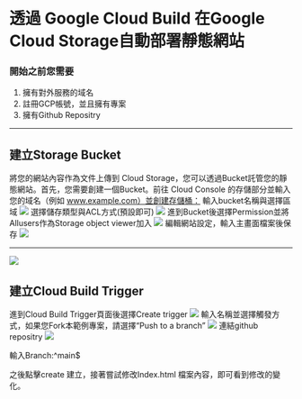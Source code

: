 # 透過 Google Cloud Build 在Google Cloud Storage自動部署靜態網站
### 開始之前您需要
1. 擁有對外服務的域名
2. 註冊GCP帳號，並且擁有專案
3. 擁有Github Repositry

---
## 建立Storage Bucket

將您的網站內容作為文件上傳到 Cloud Storage，您可以透過Bucket託管您的靜態網站。首先，您需要創建一個Bucket。前往 Cloud Console 的存儲部分並輸入您的域名（例如 www.example.com）並創建存儲桶：
輸入bucket名稱與選擇區域
![](https://i.imgur.com/5Wuamrw.png)
選擇儲存類型與ACL方式(預設即可)
![](https://i.imgur.com/R2Q1M23.png)
進到Bucket後選擇Permission並將Allusers作為Storage object viewer加入
![](https://i.imgur.com/TSS3UIN.png)
編輯網站設定，輸入主畫面檔案後保存
![](https://i.imgur.com/zkZXagP.png)

---

![](https://i.imgur.com/cvoqyQZ.png)
## 建立Cloud Build Trigger
進到Cloud Build Trigger頁面後選擇Create trigger
![](https://i.imgur.com/t4x60lz.png)
輸入名稱並選擇觸發方式，如果您Fork本範例專案，請選擇“Push to a branch”
![](https://i.imgur.com/teMXo6E.png)
連結github repositry
![](https://i.imgur.com/MTSYSQH.png)

輸入Branch:^main$

之後點擊create 建立，接著嘗試修改Index.html 檔案內容，即可看到修改的變化。


